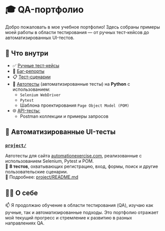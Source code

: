 # 🎓 QA-портфолио

Добро пожаловать в мое учебное портфолио! Здесь собраны примеры моей работы в области тестирования — от ручных тест-кейсов до автоматизированных UI-тестов.

## 🧪 Что внутри

- ✅ [Ручные тест-кейсы](/test-cases/)
- 🐞 [Баг-репорты](/bug-reports/)  
- 📋 [Тест-сценарии](/test-scenarios/)
- 🤖 [Автотесты](/project/README.md) (автоматизированные тесты) на **Python** с использованием:
  - `Selenium WebDriver`
  - `Pytest`
  - Шаблона проектирования `Page Object Model (POM)`
- 🌐 [API-тесты:](/api_testing/dummyjson_testing)
  - Postman коллекции и примеры запросов

## 🧷 Автоматизированные UI-тесты

### [`project/`](project/README.md)  
Автотесты для сайта [automationexercise.com](https://automationexercise.com), реализованные с использованием Selenium, Pytest и POM.  
🧪 **8 тестов**, охватывающих регистрацию, вход, формы, поиск и другие пользовательские сценарии.  
📄 Подробнее: [project/README.md](project/README.md)

## 👩‍💻 О себе

📫 Я продолжаю обучение в области тестирования (QA), изучаю как ручные, так и автоматизированные подходы. Это портфолио отражает мой текущий прогресс и стремление к развитию в разных направлениях QA.